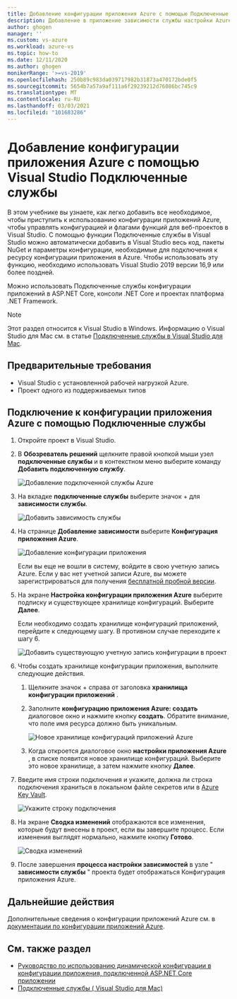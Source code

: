 ```yaml
---
title: Добавление конфигурации приложения Azure с помощью Подключенные службы | Документация Майкрософт
description: Добавление в приложение зависимости службы настройки Azure с помощью Visual Studio Подключенные службы
author: ghogen
manager: ''
ms.custom: vs-azure
ms.workload: azure-vs
ms.topic: how-to
ms.date: 12/11/2020
ms.author: ghogen
monikerRange: '>=vs-2019'
ms.openlocfilehash: 250b89c983da039717982b31873a470172bde0f5
ms.sourcegitcommit: 5654b7a57a9af111a6f29239212d76086bc745c9
ms.translationtype: MT
ms.contentlocale: ru-RU
ms.lasthandoff: 03/03/2021
ms.locfileid: "101683286"
---
```

# <a name="adding-azure-app-configuration-by-using-visual-studio-connected-services"></a>Добавление конфигурации приложения Azure с помощью Visual Studio Подключенные службы

В этом учебнике вы узнаете, как легко добавить все необходимое, чтобы приступить к использованию конфигурации приложений Azure, чтобы управлять конфигурацией и флагами функций для веб-проектов в Visual Studio. С помощью функции Подключенные службы в Visual Studio можно автоматически добавить в Visual Studio весь код, пакеты NuGet и параметры конфигурации, необходимые для подключения к ресурсу конфигурации приложения в Azure. Чтобы использовать эту функцию, необходимо использовать Visual Studio 2019 версии 16,9 или более поздней.

Можно использовать Подключенные службы конфигурации приложений в ASP.NET Core, консоли .NET Core и проектах платформа .NET Framework.

> [!NOTE]
> Этот раздел относится к Visual Studio в Windows. Информацию о Visual Studio для Mac см. в статье [Подключенные службы в Visual Studio для Mac](/visualstudio/mac/connected-services).

## <a name="prerequisites"></a>Предварительные требования

- Visual Studio с установленной рабочей нагрузкой Azure.
- Проект одного из поддерживаемых типов

## <a name="connect-to-azure-app-configuration-using-connected-services"></a>Подключение к конфигурации приложения Azure с помощью Подключенные службы

1. Откройте проект в Visual Studio.

1. В **Обозреватель решений** щелкните правой кнопкой мыши узел **подключенные службы** и в контекстном меню выберите команду **Добавить подключенную службу**.

    ![Добавление подключенной службы Azure](./media/vs-azure-tools-connected-services-storage/vs-2019/add-connected-service.png)

1. На вкладке **подключенные службы** выберите значок + для **зависимости службы**.

    ![Добавить зависимость службы](./media/vs-azure-tools-connected-services-storage/vs-2019/connected-services-tab.png)

1. На странице **Добавление зависимости** выберите **Конфигурация приложения Azure**.

    ![Добавление конфигурации приложения](./media/vs-azure-tools-connected-services-app-configuration/add-azure-app-configuration.png)

    Если вы еще не вошли в систему, войдите в свою учетную запись Azure. Если у вас нет учетной записи Azure, вы можете зарегистрироваться для получения [бесплатной пробной версии](https://azure.microsoft.com/free/dotnet).

1. На экране **Настройка конфигурации приложения Azure** выберите подписку и существующее хранилище конфигураций. Выберите **Далее**.

    Если необходимо создать хранилище конфигураций приложений, перейдите к следующему шагу. В противном случае переходите к шагу 6.

    ![Добавить существующую учетную запись конфигурации в проект](./media/vs-azure-tools-connected-services-app-configuration/select-config-store.png)

1. Чтобы создать хранилище конфигурации приложения, выполните следующие действия.

   1. Щелкните значок + справа от заголовка **хранилища конфигурации приложений** . 

   1. Заполните **конфигурацию приложения Azure: создать** диалоговое окно и нажмите кнопку **создать**. Обратите внимание, что поле имя ресурса должно быть уникальным. 

       ![Новое хранилище конфигураций приложений Azure](./media/vs-azure-tools-connected-services-app-configuration/create-new-config-store.png)

   1. Когда откроется диалоговое окно **настройки приложения Azure** , в списке появится новое хранилище конфигураций. Выберите это новое хранилище, а затем нажмите кнопку **Далее**.

1. Введите имя строки подключения и укажите, должна ли строка подключения храниться в локальном файле секретов или в [Azure Key Vault](/azure/key-vault).

   ![Укажите строку подключения](./media/vs-azure-tools-connected-services-app-configuration/connection-string-app-config.png)

1. На экране **Сводка изменений** отображаются все изменения, которые будут внесены в проект, если вы завершите процесс. Если изменения выглядят нормально, нажмите кнопку **Готово**.

   ![Сводка изменений](./media/vs-azure-tools-connected-services-app-configuration/summary-of-changes-app-config.png)

1. После завершения **процесса настройки зависимостей** в узле " **зависимости службы** " проекта будет отображаться Конфигурация приложения Azure.

## <a name="next-steps"></a>Дальнейшие действия

Дополнительные сведения о конфигурации приложений Azure см. в [документации по конфигурации приложений Azure](/azure/azure-app-configuration/overview).

## <a name="see-also"></a>См. также раздел

- [Руководство по использованию динамической конфигурации в конфигурации приложения, подключенной ASP.NET Core приложении](/azure/azure-app-configuration/enable-dynamic-configuration-aspnet-core)
- [Подключенные службы ( Visual Studio для Mac)](/visualstudio/mac/connected-services)